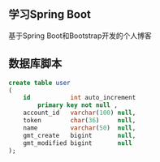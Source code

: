 ## 学习Spring Boot


基于Spring Boot和Bootstrap开发的个人博客


## 数据库脚本
```sql
create table user
(
    id           int auto_increment
        primary key not null ,
    account_id   varchar(100) null,
    token        char(36)     null,
    name         varchar(50)  null,
    gmt_create   bigint       null,
    gmt_modified bigint       null
);
```
